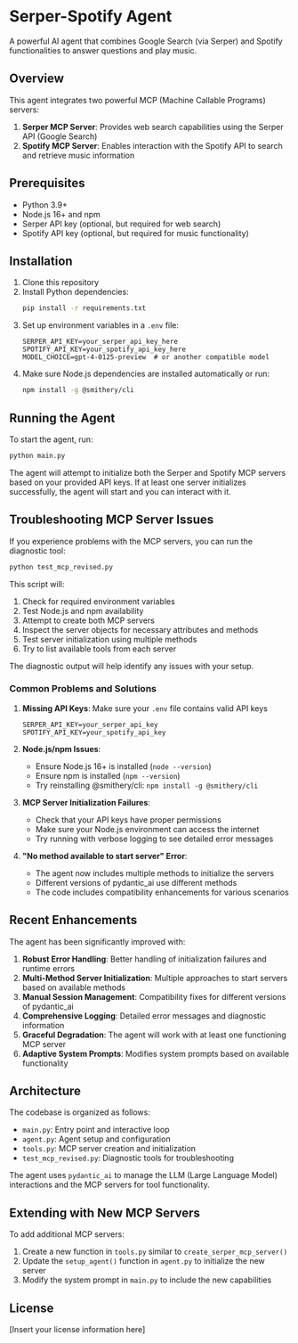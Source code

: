 # Serper-Spotify Agent

A powerful AI agent that combines Google Search (via Serper) and Spotify functionalities to answer questions and play music.

## Overview

This agent integrates two powerful MCP (Machine Callable Programs) servers:
1. **Serper MCP Server**: Provides web search capabilities using the Serper API (Google Search)
2. **Spotify MCP Server**: Enables interaction with the Spotify API to search and retrieve music information

## Prerequisites

- Python 3.9+
- Node.js 16+ and npm
- Serper API key (optional, but required for web search)
- Spotify API key (optional, but required for music functionality)

## Installation

1. Clone this repository
2. Install Python dependencies:
   ```bash
   pip install -r requirements.txt
   ```
3. Set up environment variables in a `.env` file:
   ```
   SERPER_API_KEY=your_serper_api_key_here
   SPOTIFY_API_KEY=your_spotify_api_key_here
   MODEL_CHOICE=gpt-4-0125-preview  # or another compatible model
   ```
4. Make sure Node.js dependencies are installed automatically or run:
   ```bash
   npm install -g @smithery/cli
   ```

## Running the Agent

To start the agent, run:

```bash
python main.py
```

The agent will attempt to initialize both the Serper and Spotify MCP servers based on your provided API keys. If at least one server initializes successfully, the agent will start and you can interact with it.

## Troubleshooting MCP Server Issues

If you experience problems with the MCP servers, you can run the diagnostic tool:

```bash
python test_mcp_revised.py
```

This script will:
1. Check for required environment variables
2. Test Node.js and npm availability
3. Attempt to create both MCP servers
4. Inspect the server objects for necessary attributes and methods
5. Test server initialization using multiple methods
6. Try to list available tools from each server

The diagnostic output will help identify any issues with your setup.

### Common Problems and Solutions

1. **Missing API Keys**: Make sure your `.env` file contains valid API keys
   ```
   SERPER_API_KEY=your_serper_api_key
   SPOTIFY_API_KEY=your_spotify_api_key
   ```

2. **Node.js/npm Issues**: 
   - Ensure Node.js 16+ is installed (`node --version`)
   - Ensure npm is installed (`npm --version`)
   - Try reinstalling @smithery/cli: `npm install -g @smithery/cli`

3. **MCP Server Initialization Failures**:
   - Check that your API keys have proper permissions
   - Make sure your Node.js environment can access the internet
   - Try running with verbose logging to see detailed error messages

4. **"No method available to start server" Error**:
   - The agent now includes multiple methods to initialize the servers
   - Different versions of pydantic_ai use different methods
   - The code includes compatibility enhancements for various scenarios

## Recent Enhancements

The agent has been significantly improved with:

1. **Robust Error Handling**: Better handling of initialization failures and runtime errors
2. **Multi-Method Server Initialization**: Multiple approaches to start servers based on available methods
3. **Manual Session Management**: Compatibility fixes for different versions of pydantic_ai
4. **Comprehensive Logging**: Detailed error messages and diagnostic information
5. **Graceful Degradation**: The agent will work with at least one functioning MCP server
6. **Adaptive System Prompts**: Modifies system prompts based on available functionality

## Architecture

The codebase is organized as follows:

- `main.py`: Entry point and interactive loop
- `agent.py`: Agent setup and configuration
- `tools.py`: MCP server creation and initialization
- `test_mcp_revised.py`: Diagnostic tools for troubleshooting

The agent uses `pydantic_ai` to manage the LLM (Large Language Model) interactions and the MCP servers for tool functionality.

## Extending with New MCP Servers

To add additional MCP servers:

1. Create a new function in `tools.py` similar to `create_serper_mcp_server()`
2. Update the `setup_agent()` function in `agent.py` to initialize the new server
3. Modify the system prompt in `main.py` to include the new capabilities

## License

[Insert your license information here] 